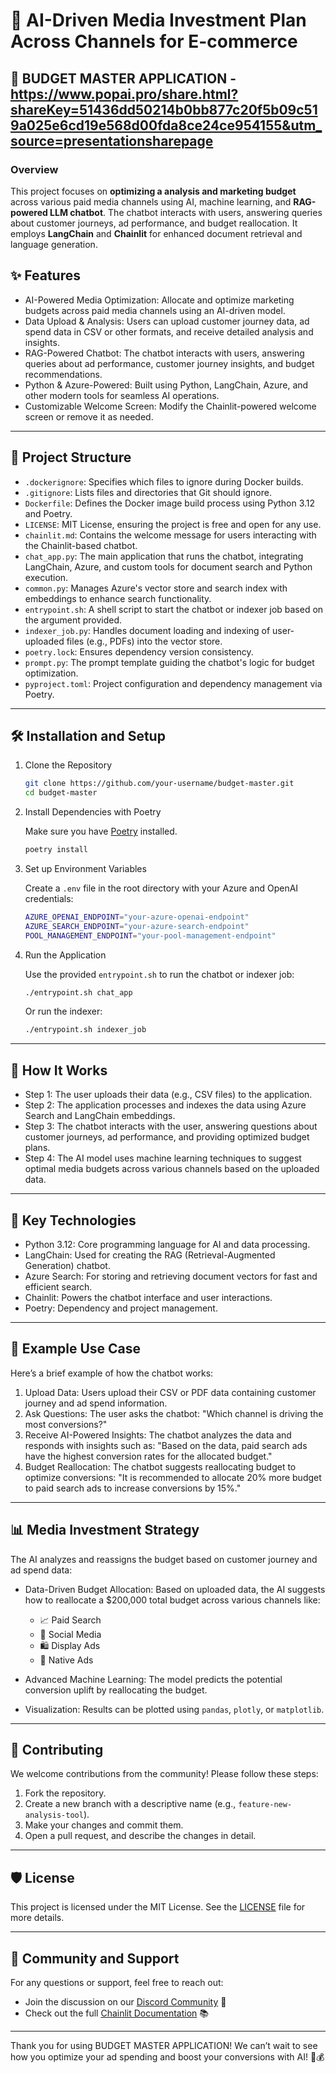 # 🎯 AI-Driven Media Investment Plan Across Channels for E-commerce
## 🚀 BUDGET MASTER APPLICATION - https://www.popai.pro/share.html?shareKey=51436dd50214b0bb877c20f5b09c519a025e6cd19e568d00fda8ce24ce954155&utm_source=presentationsharepage

### Overview
This project focuses on **optimizing a analysis and marketing budget** across various paid media channels using AI, machine learning, and **RAG-powered LLM chatbot**. The chatbot interacts with users, answering queries about customer journeys, ad performance, and budget reallocation. It employs **LangChain** and **Chainlit** for enhanced document retrieval and language generation.


## ✨ Features

- AI-Powered Media Optimization: Allocate and optimize marketing budgets across paid media channels using an AI-driven model.
- Data Upload & Analysis: Users can upload customer journey data, ad spend data in CSV or other formats, and receive detailed analysis and insights.
- RAG-Powered Chatbot: The chatbot interacts with users, answering queries about ad performance, customer journey insights, and budget recommendations.
- Python & Azure-Powered: Built using Python, LangChain, Azure, and other modern tools for seamless AI operations.
- Customizable Welcome Screen: Modify the Chainlit-powered welcome screen or remove it as needed.

---

## 📂 Project Structure

- `.dockerignore`: Specifies which files to ignore during Docker builds.
- `.gitignore`: Lists files and directories that Git should ignore.
- `Dockerfile`: Defines the Docker image build process using Python 3.12 and Poetry.
- `LICENSE`: MIT License, ensuring the project is free and open for any use.
- `chainlit.md`: Contains the welcome message for users interacting with the Chainlit-based chatbot.
- `chat_app.py`: The main application that runs the chatbot, integrating LangChain, Azure, and custom tools for document search and Python execution.
- `common.py`: Manages Azure's vector store and search index with embeddings to enhance search functionality.
- `entrypoint.sh`: A shell script to start the chatbot or indexer job based on the argument provided.
- `indexer_job.py`: Handles document loading and indexing of user-uploaded files (e.g., PDFs) into the vector store.
- `poetry.lock`: Ensures dependency version consistency.
- `prompt.py`: The prompt template guiding the chatbot's logic for budget optimization.
- `pyproject.toml`: Project configuration and dependency management via Poetry.

---

## 🛠️ Installation and Setup

1. Clone the Repository

    ```bash
    git clone https://github.com/your-username/budget-master.git
    cd budget-master
    ```

2. Install Dependencies with Poetry

    Make sure you have [Poetry](https://python-poetry.org/) installed.

    ```bash
    poetry install
    ```

3. Set up Environment Variables

    Create a `.env` file in the root directory with your Azure and OpenAI credentials:

    ```bash
    AZURE_OPENAI_ENDPOINT="your-azure-openai-endpoint"
    AZURE_SEARCH_ENDPOINT="your-azure-search-endpoint"
    POOL_MANAGEMENT_ENDPOINT="your-pool-management-endpoint"
    ```

4. Run the Application

    Use the provided `entrypoint.sh` to run the chatbot or indexer job:

    ```bash
    ./entrypoint.sh chat_app
    ```

    Or run the indexer:

    ```bash
    ./entrypoint.sh indexer_job
    ```

---

## 🧠 How It Works

- Step 1: The user uploads their data (e.g., CSV files) to the application.
- Step 2: The application processes and indexes the data using Azure Search and LangChain embeddings.
- Step 3: The chatbot interacts with the user, answering questions about customer journeys, ad performance, and providing optimized budget plans.
- Step 4: The AI model uses machine learning techniques to suggest optimal media budgets across various channels based on the uploaded data.

---

## 🔧 Key Technologies

- Python 3.12: Core programming language for AI and data processing.
- LangChain: Used for creating the RAG (Retrieval-Augmented Generation) chatbot.
- Azure Search: For storing and retrieving document vectors for fast and efficient search.
- Chainlit: Powers the chatbot interface and user interactions.
- Poetry: Dependency and project management.

---

## 🧪 Example Use Case

Here’s a brief example of how the chatbot works:

1. Upload Data: Users upload their CSV or PDF data containing customer journey and ad spend information.
2. Ask Questions: The user asks the chatbot: "Which channel is driving the most conversions?"
3. Receive AI-Powered Insights: The chatbot analyzes the data and responds with insights such as: "Based on the data, paid search ads have the highest conversion rates for the allocated budget."
4. Budget Reallocation: The chatbot suggests reallocating budget to optimize conversions: "It is recommended to allocate 20% more budget to paid search ads to increase conversions by 15%."

---

## 📊 Media Investment Strategy

The AI analyzes and reassigns the budget based on customer journey and ad spend data:

- Data-Driven Budget Allocation: Based on uploaded data, the AI suggests how to reallocate a $200,000 total budget across various channels like:
  - 📈 Paid Search
  - 📱 Social Media
  - 🛍️ Display Ads
  - 📰 Native Ads

- Advanced Machine Learning: The model predicts the potential conversion uplift by reallocating the budget.
- Visualization: Results can be plotted using `pandas`, `plotly`, or `matplotlib`.

---

## 🤝 Contributing

We welcome contributions from the community! Please follow these steps:

1. Fork the repository.
2. Create a new branch with a descriptive name (e.g., `feature-new-analysis-tool`).
3. Make your changes and commit them.
4. Open a pull request, and describe the changes in detail.

---

## 🛡️ License

This project is licensed under the MIT License. See the [LICENSE](./LICENSE) file for more details.

---

## 👥 Community and Support

For any questions or support, feel free to reach out:

- Join the discussion on our [Discord Community](https://discord.gg/k73SQ3FyUh) 💬
- Check out the full [Chainlit Documentation](https://docs.chainlit.io) 📚

---

Thank you for using BUDGET MASTER APPLICATION! We can’t wait to see how you optimize your ad spending and boost your conversions with AI! 🚀💰
